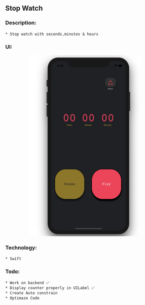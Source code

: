 ## Stop Watch 

### Description:
    * Stop watch with seconds,minutes & hours

### UI:

<p align="center">
<img  width="350" height="570" src="ui/one.jpeg">
</p>

### Technology: 
    * Swift

### Todo:
    * Work on backend ✅
    * Display counter properly in UILabel ✅
    * Create Auto constrain
    * Optimaze Code 

